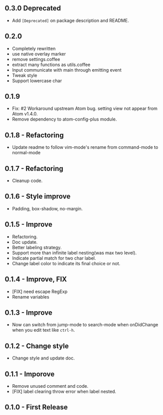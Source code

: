 ## 0.3.0 Deprecated
- Add `[Deprecated]` on package description and README.

## 0.2.0
- Completely rewritten
 - use native overlay marker
 - remove settings.coffee
 - extract many functions as utils.coffee
 - Input communicate with main through emitting event
 - Tweak style
 - Support lowercase char

## 0.1.9
- Fix: #2 Workaround upstream Atom bug. setting view not appear from Atom v1.4.0.
- Remove dependency to atom-config-plus module.

## 0.1.8 - Refactoring
- Update readme to follow vim-mode's rename from command-mode to normal-mode

## 0.1.7 - Refactoring
- Cleanup code.

## 0.1.6 - Style improve
- Padding, box-shadow, no-margin.

## 0.1.5 - Improve
- Refactoring.
- Doc update.
- Better labeling strategy.
- Support more than infinite label nesting(was max two level).
- Indicate partial match for two char label.
- Change label color to indicate its final choice or not.

## 0.1.4 - Improve, FIX
- [FIX] need escape RegExp
- Rename variables

## 0.1.3 - Improve
- Now can switch from jump-mode to search-mode when onDidChange when you edit text like `ctrl-h`.

## 0.1.2 - Change style
- Change style and update doc.

## 0.1.1 - Imporove
- Remove unused comment and code.
- [FIX] label clearing throw error when label nested.
## 0.1.0 - First Release
